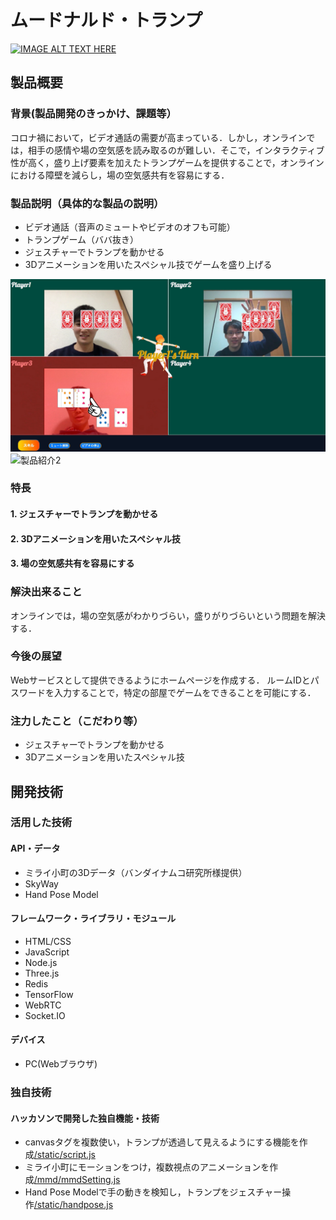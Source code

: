 # ムードナルド・トランプ

[![IMAGE ALT TEXT HERE](https://jphacks.com/wp-content/uploads/2020/09/JPHACKS2020_ogp.jpg)](https://www.youtube.com/watch?v=G5rULR53uMk)

## 製品概要
### 背景(製品開発のきっかけ、課題等）
コロナ禍において，ビデオ通話の需要が高まっている．しかし，オンラインでは，相手の感情や場の空気感を読み取るのが難しい．そこで，インタラクティブ性が高く，盛り上げ要素を加えたトランプゲームを提供することで，オンラインにおける障壁を減らし，場の空気感共有を容易にする．
### 製品説明（具体的な製品の説明）
* ビデオ通話（音声のミュートやビデオのオフも可能）
* トランプゲーム（ババ抜き）
* ジェスチャーでトランプを動かせる
* 3Dアニメーションを用いたスペシャル技でゲームを盛り上げる

![製品紹介1](./pictures/effect前.png)
![製品紹介2](./pictures/effect後.png)

### 特長
#### 1. ジェスチャーでトランプを動かせる
#### 2. 3Dアニメーションを用いたスペシャル技
#### 3. 場の空気感共有を容易にする

### 解決出来ること
オンラインでは，場の空気感がわかりづらい，盛りがりづらいという問題を解決する．

### 今後の展望
Webサービスとして提供できるようにホームページを作成する．
ルームIDとパスワードを入力することで，特定の部屋でゲームをできることを可能にする．
### 注力したこと（こだわり等）
* ジェスチャーでトランプを動かせる
* 3Dアニメーションを用いたスペシャル技

## 開発技術
### 活用した技術
#### API・データ
* ミライ小町の3Dデータ（バンダイナムコ研究所様提供）
* SkyWay
* Hand Pose Model

#### フレームワーク・ライブラリ・モジュール
* HTML/CSS
* JavaScript
* Node.js
* Three.js
* Redis
* TensorFlow
* WebRTC
* Socket.IO

#### デバイス
* PC(Webブラウザ)

### 独自技術
#### ハッカソンで開発した独自機能・技術
* canvasタグを複数使い，トランプが透過して見えるようにする機能を作成[/static/script.js](https://github.com/jphacks/D_2009/blob/master/static/script.js)
* ミライ小町にモーションをつけ，複数視点のアニメーションを作成[/mmd/mmdSetting.js](https://github.com/jphacks/D_2009/blob/master/mmd/mmdSetting.js)
* Hand Pose Modelで手の動きを検知し，トランプをジェスチャー操作[/static/handpose.js](https://github.com/jphacks/D_2009/blob/master/static/handpose.js)

